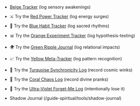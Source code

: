 - [Beige Tracker](/guide-spiritual/tools/practice-trackers/beige-tracker) (log sensory awakenings)
- ⚔️ Try the [Red Power Tracker](/guide-spiritual/tools/practice-trackers/red-tracker.md) (log energy surges)  
- 📿 Try the [Blue Habit Tracker](/guide-spiritual/tools/practice-trackers/blue-tracker) (log sacred rhythms)  
- 📊 Try the [Orange Experiment Tracker](/guide-spiritual/tools/practice-trackers/orange-tracker.md) (log hypothesis-testing)  
- 🌍 Try the [Green Ripple Journal](/guide-spiritual/tools/practice-trackers/green-tracker.md) (log relational impacts)  
- 📈 Try the [Yellow Meta-Tracker](/guide-spiritual/tools/practice-trackers/yellow-tracker.md) (log pattern recognition)  
- 🌌 Try the [Turquoise Synchronicity Log](/guide-spiritual/tools/practice-trackers/turquoise-tracker.md) (record cosmic winks)  
- 🎪 Try the [Coral Chaos Log](/guide-spiritual/tools/practice-trackers/coral-tracker.md) (record divine pranks)  
- 📝 Try the [Ultra-Violet Forget-Me Log](/guide-spiritual/tools/practice-trackers/ultraviolet-tracker.md) (intentionally lose it)  

- Shadow Journal (/guide-spiritual/tools/shadow-journal)
